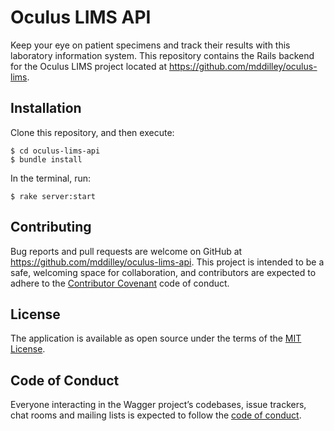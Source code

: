 # Oculus LIMS API

Keep your eye on patient specimens and track their results with this laboratory information system. This repository contains the Rails backend for the Oculus LIMS project located at https://github.com/mddilley/oculus-lims.

## Installation

Clone this repository, and then execute:

    $ cd oculus-lims-api
    $ bundle install

In the terminal, run:

    $ rake server:start

## Contributing

Bug reports and pull requests are welcome on GitHub at https://github.com/mddilley/oculus-lims-api. This project is intended to be a safe, welcoming space for collaboration, and contributors are expected to adhere to the [Contributor Covenant](http://contributor-covenant.org) code of conduct.

## License

The application is available as open source under the terms of the [MIT License](https://opensource.org/licenses/MIT).

## Code of Conduct

Everyone interacting in the Wagger project’s codebases, issue trackers, chat rooms and mailing lists is expected to follow the [code of conduct](https://github.com/mddilley/oculus-lims-api/blob/master/CODE_OF_CONDUCT.md).
